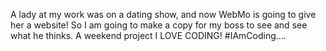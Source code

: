 A lady at my work was on a dating show, and now WebMo is going to give her a website! So I am going to make a copy for my boss to see and see what he thinks. A weekend project I LOVE CODING! #IAmCoding....
